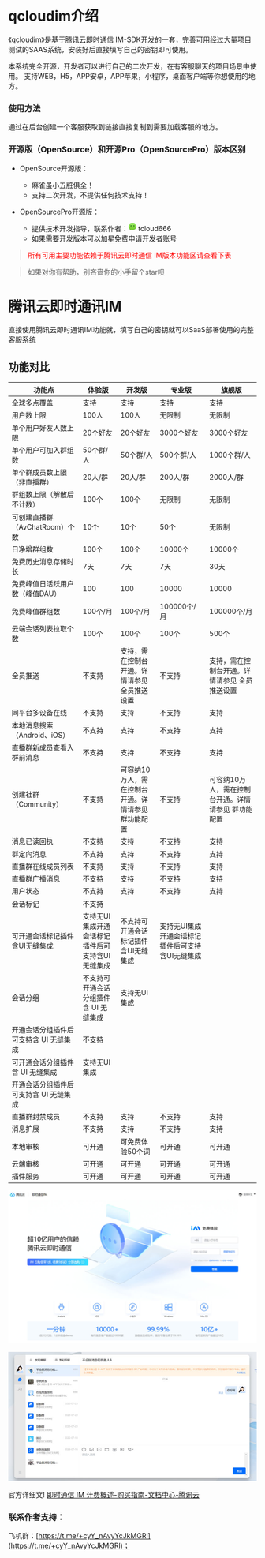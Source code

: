 # qcloudim介绍

 《qcloudim》是基于腾讯云即时通信 IM-SDK开发的一套，完善可用经过大量项目测试的SAAS系统，安装好后直接填写自己的密钥即可使用。

   本系统完全开源，开发者可以进行自己的二次开发，在有客服聊天的项目场景中使用。 支持WEB，H5，APP安卓，APP苹果，小程序，桌面客户端等你想使用的地方。

### 使用方法

  通过在后台创建一个客服获取到链接直接复制到需要加载客服的地方。

### 开源版（OpenSource）和开源Pro（OpenSourcePro）版本区别

- OpenSource开源版：
  
  - 麻雀虽小五脏俱全！
  - 支持二次开发，不提供任何技术支持！

- OpenSourcePro开源版：
  
  - 提供技术开发指导，联系作者：![loading-ag-986](./docs/img/icon_wx_logo.png) tcloud666
  - 如果需要开发版本可以加星免费申请开发者账号
  
  

> <span style="color: red">所有可用主要功能依赖于腾讯云即时通信 IM版本功能区请查看下表</span>

> 如果对你有帮助，别吝啬你的小手留个star呗

# 腾讯云即时通讯IM

直接使用腾讯云即时通讯IM功能就，填写自己的密钥就可以SaaS部署使用的完整客服系统

## 功能对比

| **功能点**               | **体验版**                    | **开发版**                     | **专业版**                    | **旗舰版**                     |
| --------------------- | -------------------------- | --------------------------- | -------------------------- | --------------------------- |
| 全球多点覆盖                | 支持                         | 支持                          | 支持                         | 支持                          |
| 用户数上限                 | 100人                       | 100人                        | 无限制                        | 无限制                         |
| 单个用户好友人数上限            | 20个好友                      | 20个好友                       | 3000个好友                    | 3000个好友                     |
| 单个用户可加入群组数            | 50个群/人                     | 50个群/人                      | 500个群/人                    | 1000个群/人                    |
| 单个群成员数上限（非直播群）        | 20人/群                      | 20人/群                       | 200人/群                     | 2000人/群                     |
| 群组数上限（解散后不计数）         | 100个                       | 100个                        | 无限制                        | 无限制                         |
| 可创建直播群（AvChatRoom）个数  | 10个                        | 10个                         | 50个                        | 无限制                         |
| 日净增群组数                | 100个                       | 100个                        | 10000个                     | 10000个                      |
| 免费历史消息存储时长            | 7天                         | 7天                          | 7天                         | 30天                         |
| 免费峰值日活跃用户数（峰值DAU）     | 100                        | 100                         | 10000                      | 10000                       |
| 免费峰值群组数               | 100个/月                     | 100个/月                      | 100000个/月                  | 100000个/月                   |
| 云端会话列表拉取个数            | 100个                       | 100个                        | 100个                       | 500个                        |
| 全员推送                  | 不支持                        | 支持，需在控制台开通。详情请参见 全员推送设置     | 不支持                        | 支持，需在控制台开通。详情请参见 全员推送设置     |
| 同平台多设备在线              | 不支持                        | 支持                          | 不支持                        | 支持                          |
| 本地消息搜索（Android、iOS）   | 不支持                        | 支持                          | 不支持                        | 支持                          |
| 直播群新成员查看入群前消息         | 不支持                        | 支持                          | 不支持                        | 支持                          |
| 创建社群（Community）       | 不支持                        | 可容纳10万人，需在控制台开通。详情请参见 群功能配置 | 不支持                        | 可容纳10万人，需在控制台开通。详情请参见 群功能配置 |
| 消息已读回执                | 不支持                        | 支持                          | 不支持                        | 支持                          |
| 群定向消息                 | 不支持                        | 支持                          | 不支持                        | 支持                          |
| 直播群在线成员列表             | 不支持                        | 支持                          | 不支持                        | 支持                          |
| 直播群广播消息               | 不支持                        | 支持                          | 不支持                        | 支持                          |
| 用户状态                  | 不支持                        | 支持                          | 不支持                        | 支持                          |
| 会话标记                  | 不支持                        |                             |                            |                             |
| 可开通会话标记插件含UI无缝集成      | 支持无UI集成开通会话标记插件后可支持含UI无缝集成 | 不支持可开通会话标记插件含UI无缝集成         | 支持无UI集成开通会话标记插件后可支持含UI无缝集成 |                             |
| 会话分组                  | 不支持可开通会话分组插件含 UI 无缝集成      | 支持无UI集成                     |                            |                             |
| 开通会话分组插件后可支持含 UI 无缝集成 | 不支持                        |                             |                            |                             |
| 可开通会话分组插件含 UI 无缝集成    | 支持无UI集成                    |                             |                            |                             |
| 开通会话分组插件后可支持含 UI 无缝集成 |                            |                             |                            |                             |
| 直播群封禁成员               | 不支持                        | 支持                          | 不支持                        | 支持                          |
| 消息扩展                  | 不支持                        | 支持                          | 不支持                        | 支持                          |
| 本地审核                  | 可开通                        | 可免费体验50个词                   | 可开通                        | 可开通                         |
| 云端审核                  | 可开通                        | 可开通                         | 可开通                        | 可开通                         |
| 插件服务                  | 可开通                        | 可开通                         | 可开通                        | 可开通                         |

![01.jpg](./docs/img/01.jpg)

![02.jpg](./docs/img/02.jpg)

官方详细文! [即时通信 IM 计费概述-购买指南-文档中心-腾讯云](https://cloud.tencent.com/document/product/269/11673)

### 联系作者支持：

飞机群：[https://t.me/+cyY_nAvyYcJkMGRl](https://t.me/+cyY_nAvyYcJkMGRl)；
